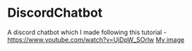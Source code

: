 # DiscordChatbot
A discord chatbot which I made following this tutorial - https://www.youtube.com/watch?v=UjDpW_SOrlw
[My image](ishraaq2001parvez.github.com/DiscordChatbot/Capture.PNG)
